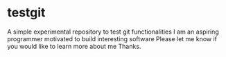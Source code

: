 # testgit
A simple experimental repository to test git functionalities
I am an aspiring programmer motivated to build interesting software
Please let me know if you would like to learn more about me
Thanks.
